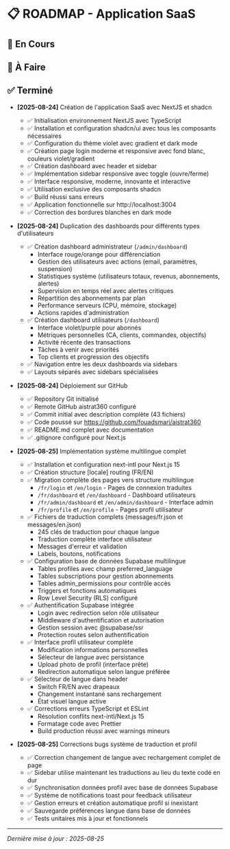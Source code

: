 # 📋 ROADMAP - Application SaaS

## 🚀 En Cours

## 📝 À Faire

## ✅ Terminé

- **[2025-08-24]** Création de l'application SaaS avec NextJS et shadcn
  - ✅ Initialisation environnement NextJS avec TypeScript
  - ✅ Installation et configuration shadcn/ui avec tous les composants nécessaires
  - ✅ Configuration du thème violet avec gradient et dark mode
  - ✅ Création page login moderne et responsive avec fond blanc, couleurs violet/gradient
  - ✅ Création dashboard avec header et sidebar
  - ✅ Implémentation sidebar responsive avec toggle (ouvre/ferme)
  - ✅ Interface responsive, moderne, innovante et interactive
  - ✅ Utilisation exclusive des composants shadcn
  - ✅ Build réussi sans erreurs
  - ✅ Application fonctionnelle sur http://localhost:3004
  - ✅ Correction des bordures blanches en dark mode

- **[2025-08-24]** Duplication des dashboards pour différents types d'utilisateurs
  - ✅ Création dashboard administrateur (`/admin/dashboard`)
    - Interface rouge/orange pour différenciation
    - Gestion des utilisateurs avec actions (email, paramètres, suspension)
    - Statistiques système (utilisateurs totaux, revenus, abonnements, alertes)
    - Supervision en temps réel avec alertes critiques
    - Répartition des abonnements par plan
    - Performance serveurs (CPU, mémoire, stockage)
    - Actions rapides d'administration
  - ✅ Création dashboard utilisateurs (`/dashboard`)
    - Interface violet/purple pour abonnés
    - Métriques personnelles (CA, clients, commandes, objectifs)
    - Activité récente des transactions
    - Tâches à venir avec priorités
    - Top clients et progression des objectifs
  - ✅ Navigation entre les deux dashboards via sidebars
  - ✅ Layouts séparés avec sidebars spécialisées

- **[2025-08-24]** Déploiement sur GitHub
  - ✅ Repository Git initialisé
  - ✅ Remote GitHub aistrat360 configuré
  - ✅ Commit initial avec description complète (43 fichiers)
  - ✅ Code poussé sur https://github.com/fouadsmari/aistrat360
  - ✅ README.md complet avec documentation
  - ✅ .gitignore configuré pour Next.js

- **[2025-08-25]** Implémentation système multilingue complet
  - ✅ Installation et configuration next-intl pour Next.js 15
  - ✅ Création structure [locale] routing (FR/EN)
  - ✅ Migration complète des pages vers structure multilingue
    - `/fr/login` et `/en/login` - Pages de connexion traduites
    - `/fr/dashboard` et `/en/dashboard` - Dashboard utilisateurs
    - `/fr/admin/dashboard` et `/en/admin/dashboard` - Interface admin
    - `/fr/profile` et `/en/profile` - Pages profil utilisateur
  - ✅ Fichiers de traduction complets (messages/fr.json et messages/en.json)
    - 245 clés de traduction pour chaque langue
    - Traduction complète interface utilisateur
    - Messages d'erreur et validation
    - Labels, boutons, notifications
  - ✅ Configuration base de données Supabase multilingue
    - Tables profiles avec champ preferred_language
    - Tables subscriptions pour gestion abonnements
    - Tables admin_permissions pour contrôle accès
    - Triggers et fonctions automatiques
    - Row Level Security (RLS) configuré
  - ✅ Authentification Supabase intégrée
    - Login avec redirection selon rôle utilisateur
    - Middleware d'authentification et autorisation
    - Gestion session avec @supabase/ssr
    - Protection routes selon authentification
  - ✅ Interface profil utilisateur complète
    - Modification informations personnelles
    - Sélecteur de langue avec persistance
    - Upload photo de profil (interface prête)
    - Redirection automatique selon langue préférée
  - ✅ Sélecteur de langue dans header
    - Switch FR/EN avec drapeaux
    - Changement instantané sans rechargement
    - État visuel langue active
  - ✅ Corrections erreurs TypeScript et ESLint
    - Résolution conflits next-intl/Next.js 15
    - Formatage code avec Prettier
    - Build production réussi avec warnings mineurs

- **[2025-08-25]** Corrections bugs système de traduction et profil
  - ✅ Correction changement de langue avec rechargement complet de page
  - ✅ Sidebar utilise maintenant les traductions au lieu du texte codé en dur
  - ✅ Synchronisation données profil avec base de données Supabase
  - ✅ Système de notifications toast pour feedback utilisateur
  - ✅ Gestion erreurs et création automatique profil si inexistant
  - ✅ Sauvegarde préférences langue dans base de données
  - ✅ Tests unitaires mis à jour et fonctionnels

---

_Dernière mise à jour : 2025-08-25_
